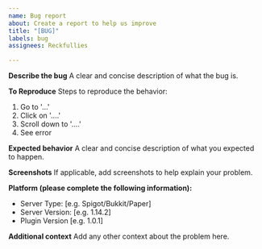 ```yaml
---
name: Bug report
about: Create a report to help us improve
title: "[BUG]"
labels: bug
assignees: Reckfullies

---
```


**Describe the bug**
A clear and concise description of what the bug is.

**To Reproduce**
Steps to reproduce the behavior:
1. Go to '...'
2. Click on '....'
3. Scroll down to '....'
4. See error

**Expected behavior**
A clear and concise description of what you expected to happen.

**Screenshots**
If applicable, add screenshots to help explain your problem.

**Platform (please complete the following information):**
 - Server Type: [e.g. Spigot/Bukkit/Paper]
 - Server Version: [e.g. 1.14.2]
 - Plugin Version [e.g. 1.0.1]

**Additional context**
Add any other context about the problem here.
